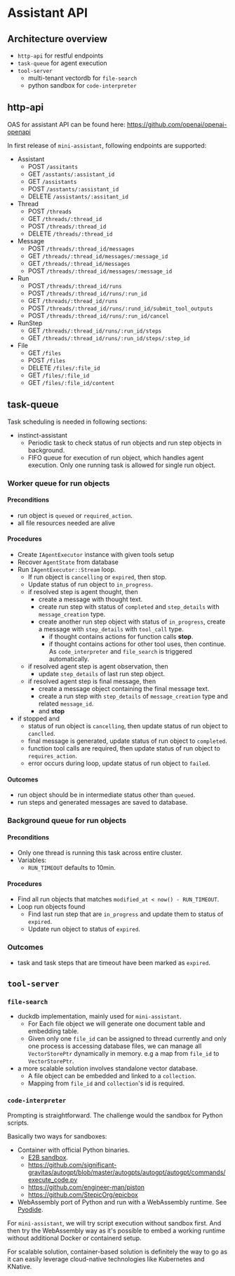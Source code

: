 # Assistant API

## Architecture overview

* `http-api` for restful endpoints
* `task-queue` for agent execution
* `tool-server`
  * multi-tenant vectordb for `file-search`
  * python sandbox for `code-interpreter` 


## http-api

OAS for assistant API can be found here: https://github.com/openai/openai-openapi

In first release of `mini-assistant`, following endpoints are supported:

* Assistant
  * POST `/assitants`
  * GET `/asstants/:assistant_id`
  * GET `/assistants`
  * POST `/asstants/:assistant_id`
  * DELETE `/assistants/:assitant_id`
* Thread
  * POST `/threads`
  * GET `/threads/:thread_id`
  * POST `/threads/:thread_id`
  * DELETE `/threads/:thread_id`
* Message
  * POST `/threads/:thread_id/messages`
  * GET `/threads/:thread_id/messages/:message_id`
  * GET `/threads/:thread_id/messages`
  * POST `/threads/:thread_id/messages/:message_id`
* Run
  * POST `/threads/:thread_id/runs`
  * POST `/threads/:thread_id/runs/:run_id`
  * GET `/threads/:thread_id/runs`
  * POST `/threads/:thread_id/runs/:rund_id/submit_tool_outputs`
  * POST `/threads/:thread_id/runs/:run_id/cancel`
* RunStep
  * GET `/threads/:thread_id/runs/:run_id/steps`
  * GET `/threads/:thread_id/runs/:run_id/steps/:step_id`
* File
  * GET `/files`
  * POST `/files`
  * DELETE `/files/:file_id`
  * GET `/files/:file_id`
  * GET `/files/:file_id/content`

## task-queue 

Task scheduling is needed in following sections:

* instinct-assistant
  * Periodic task to check status of run objects and run step objects in background.
  * FIFO queue for execution of run object, which handles agent execution. Only one running task is allowed for single run object.

### Worker queue for run objects

#### Preconditions

* run object is `queued` or `required_action`.
* all file resources needed are alive

#### Procedures

* Create `IAgentExecutor` instance with given tools setup
* Recover `AgentState` from database
* Run `IAgentExecutor::Stream` loop.
  * If run object is `cancelling` or `expired`, then stop. 
  * Update status of run object to `in_progress`.
  * if resolved step is agent thought, then
    * create a message with thought text.
    * create run step with status of `completed` and `step_details` with `message_creation` type.
    * create another run step object with status of `in_progress`, create a message with `step_details` with `tool_call` type.
      * if thought contains actions for function calls **stop**.
      * if thought contains actions for other tool uses, then continue. As `code_interpreter` and `file_search` is triggered automatically.
  * if resolved agent step is agent observation, then
    * update `step_details` of last run step object.
  * if resolved agent step is final message, then
    * create a message object containing the final message text.
    * create a run step with `step_details` of `message_creation` type and related `message_id`.
    * and **stop**
* if stopped and
  * status of run object is `cancelling`, then update status of run object to `canclled`.
  * final message is generated, update status of run object to `completed`. 
  * function tool calls are required, then update status of run object to `requires_action`.
  * error occurs during loop, update status of run object to `failed`.


#### Outcomes
* run object should be in intermediate status other than `queued`.
* run steps and generated messages are saved to database. 

### Background queue for run objects

#### Preconditions

* Only one thread is running this task across entire cluster.
* Variables: 
  * `RUN_TIMEOUT` defaults to 10min.


#### Procedures 

* Find all run objects that matches `modified_at < now() - RUN_TIMEOUT`.
* Loop run objects found
  * Find last run step that are `in_progress` and update them to status of `expired`.
  * Update run object to status of `expired`.

### Outcomes

* task and task steps that are timeout have been marked as `expired`.

## `tool-server`

### `file-search`

* duckdb implementation, mainly used for `mini-assistant`.
  * For Each file object we will generate one document table and embedding table.
  * Given only one `file_id` can be assigned to thread currently and only one process is accessing database files, we can manage all `VectorStorePtr` dynamically in memory.  e.g a map from `file_id` to `VectorStorePtr`.
* a more scalable solution involves standalone vector database.
  * A file object can be embedded and linked to a `collection`.
  * Mapping from `file_id` and `collection`'s id is required.

### `code-interpreter`

Prompting is straightforward. The challenge would the sandbox for Python scripts.

Basically two ways for sandboxes:

* Container with official Python binaries. 
  * [E2B sandbox](https://e2b.dev/docs/sandbox/overview).
  * https://github.com/significant-gravitas/autogpt/blob/master/autogpts/autogpt/autogpt/commands/execute_code.py
  * https://github.com/engineer-man/piston
  * https://github.com/StepicOrg/epicbox
* WebAssembly port of Python and run with a WebAssembly runtime. See [Pyodide](https://pyodide.org/en/stable/index.html). 


For `mini-assistant`, we will try script execution without sandbox first. And then try the WebAssembly way as it's possible to embed a working runtime without additional Docker or containerd setup.

For scalable solution, container-based solution is definitely the way to go as it can easily leverage cloud-native technologies like Kubernetes and KNative.



